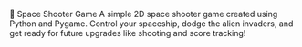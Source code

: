 
🚀 Space Shooter Game
A simple 2D space shooter game created using Python and Pygame. Control your spaceship, dodge the alien invaders, and get ready for future upgrades like shooting and score tracking!
